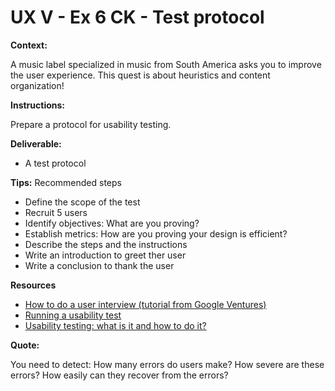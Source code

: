 # UX V - Ex 6 CK - Test protocol

**Context:** 

A music label specialized in music from South America asks you to improve the user experience. This quest is about heuristics and content organization!

**Instructions:** 

Prepare a protocol for usability testing. 

**Deliverable:** 

- A test protocol

**Tips:** Recommended steps

- Define the scope of the test
- Recruit 5 users
- Identify objectives: What are you proving?
- Establish metrics:  How are you proving your design is efficient?
- Describe the steps and the instructions
- Write an introduction to greet ther user
- Write a conclusion to thank the user

**Resources** 

- [How to do a user interview (tutorial from Google Ventures)](https://www.youtube.com/watch?v=Qq3OiHQ-HCU)
- [Running a usability test](https://www.usability.gov/how-to-and-tools/methods/running-usability-tests.html)
- [Usability testing: what is it and how to do it?](https://uxdesign.cc/usability-testing-what-is-it-how-to-do-it-51356e5de5d)

**Quote:** 

You need to detect: How many errors do users make? How severe are these errors? How easily can they recover from the errors?
